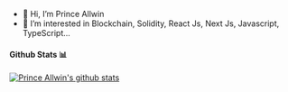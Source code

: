 - 👋 Hi, I’m Prince Allwin
- 👀 I’m interested in Blockchain, Solidity, React Js, Next Js, Javascript, TypeScript...
<!-- - 🌱 I’m currently learning ... -->
<!-- - 💞️ I’m looking to collaborate on ... -->
<!-- - 📫 How to reach me ... -->

#### Github Stats 📊

[![Prince Allwin's github stats](https://github-readme-stats.vercel.app/api?username=allwin199)](https://github.com/anuraghazra/github-readme-stats)

